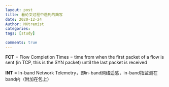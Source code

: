 ```yaml
---
layout: post
title: 看论文过程中遇到的简写
date: 2020-12-24
Author: MXtremist
categories: 
tags: [study]

comments: true
--- 
```


**FCT** = Flow Completion Times =  time from when the first packet of a flow is sent (in TCP, this is the SYN packet) until the last packet is received



**INT** = In-band Network Telemetry，即in-band网络遥感，in-band指监测在band内（附加在包上）

